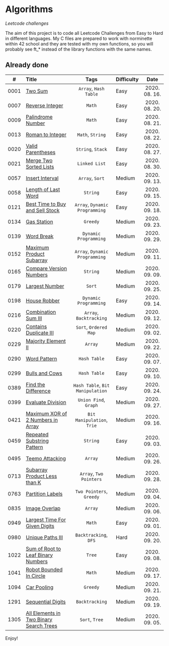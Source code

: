 # Algorithms
*Leetcode challenges*

The aim of this project is to code all Leetcode Challenges from Easy to Hard in different languages. My C files are prepared to work with norminette within 42 school and they are tested with my own functions, so you will probably see ft_* instead of the library functions with the same names.

## Already done
| # | Title | Tags | Difficulty | Date |
|:---:|:---|:---:|:---|:---:|
| 0001 | [Two Sum](./document.md/#two-sum) | `Array`, `Hash Table`| Easy | 2020. 08. 16. |
| 0007 | [Reverse Integer](./document.md/#reverse-integer) | `Math` | Easy | 2020. 08. 20. |
| 0009 | [Palindrome Number](./document.md/#palindrome-number) | `Math` | Easy | 2020. 08. 21. |
| 0013 | [Roman to Integer](./document.md/#roman-to-integer) | `Math`, `String` | Easy | 2020. 08. 22. |
| 0020 | [Valid Parentheses](./document.md/#valid-parentheses) | `String`, `Stack` | Easy | 2020. 08. 27. |
| 0021 | [Merge Two Sorted Lists](./document.md/#merge-two-sorted-lists) | `Linked List` | Easy | 2020. 08. 30. |
| 0057 | [Insert Interval](./document.md/#insert-interval) | `Array`, `Sort` | Medium | 2020. 09. 13. |
| 0058 | [Length of Last Word](./document.md/#length-of-last-word) | `String` | Easy | 2020. 09. 15. |
| 0121 | [Best Time to Buy and Sell Stock](./document.md/#best-time-to-buy-and-sell-stock) | `Array`, `Dynamic Programming` | Easy | 2020. 09. 18. |
| 0134 | [Gas Station](./document.md/#gas-station) | `Greedy` | Medium | 2020. 09. 23. |
| 0139 | [Word Break](./document.md/#word-break) | `Dynamic Programming` | Medium | 2020. 09. 29. |
| 0152 | [Maximum Product Subarray](./document.md/#maximum-product-subarray) | `Array`, `Dynamic Programming` | Medium | 2020. 09. 11. |
| 0165 | [Compare Version Numbers](./document.md/#compare-version-numbers) | `String` | Medium | 2020. 09. 09. |
| 0179 | [Largest Number](./document.md/#largest-number) | `Sort` | Medium | 2020. 09. 25. |
| 0198 | [House Robber](./document.md/#house-robber) | `Dynamic Programming` | Easy | 2020. 09. 14. |
| 0216 | [Combination Sum III](./document.md/#combination-sum-iii) | `Array`, `Backtracking` | Medium | 2020. 09. 12. |
| 0220 | [Contains Duplicate III](./document.md/#contains-duplicate-iii) | `Sort`, `Ordered Map` | Medium | 2020. 09. 02. |
| 0229 | [Majority Element II](./document.md/#majority-element-ii) | `Array` | Medium | 2020. 09. 22. |
| 0290 | [Word Pattern](./document.md/#word-pattern) | `Hash Table` | Easy | 2020. 09. 07. |
| 0299 | [Bulls and Cows](./document.md/#bulls-and-cows) | `Hash Table` | Easy | 2020. 09. 10. |
| 0389 | [Find the Difference](./document.md/#find-the-difference) | `Hash Table`, `Bit Manipulation` | Easy | 2020. 09. 24. |
| 0399 | [Evaluate Division](./document.md/#evaluate-division) | `Union Find`, `Graph` | Medium | 2020. 09. 27. |
| 0421 | [Maximum XOR of 2 Numbers in Array](./document.md/#maximum-xor-of-two-numbers-in-an-array) | `Bit Manipulation`, `Trie` | Medium | 2020. 09. 16. |
| 0459 | [Repeated Substring Pattern](./document.md/#repeated-substring-pattern) | `String` | Easy | 2020. 09. 03. |
| 0495 | [Teemo Attacking](./document.md/#teemo-attacking) | `Array` | Medium | 2020. 09. 26. |
| 0713 | [Subarray Product Less than K](./document.md/#subarray-product-less-than-k) | `Array`, `Two Pointers` | Medium | 2020. 09. 28. |
| 0763 | [Partition Labels](./document.md/#partition-labels) | `Two Pointers`, `Greedy` | Medium | 2020. 09. 04. |
| 0835 | [Image Overlap](./document.md/#image-overlap) | `Array` | Medium | 2020. 09. 06. |
| 0949 | [Largest Time For Given Digits](./document.md/#largest-time-for-given-digits) | `Math` | Easy | 2020. 09. 01. |
| 0980 | [Unique Paths III](./document.md/#unique-paths-iii) | `Backtracking`, `DFS` | Hard | 2020. 09. 20. |
| 1022 | [Sum of Root to Leaf Binary Numbers](./document.md/#sum-of-root-to-leaf-binary-numbers) | `Tree` | Easy | 2020. 09. 08. |
| 1041 | [Robot Bounded In Circle](./document.md/#robot-bounded-in-circle) | `Math` | Medium | 2020. 09. 17. |
| 1094 | [Car Pooling](./document.md/#car-pooling) | `Greedy` | Medium | 2020. 09. 21. |
| 1291 | [Sequential Digits](./document.md/#sequential-digits) | `Backtracking` | Medium | 2020. 09. 19. |
| 1305 | [All Elements in Two Binary Search Trees](./document.md/#all-elements-in-two-binary-search-trees) | `Sort`, `Tree` | Medium | 2020. 09. 05. |

Enjoy!
